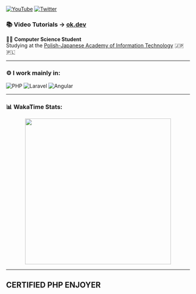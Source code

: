 [![YouTube](https://img.shields.io/youtube/channel/subscribers/UCRLlmm4LgVG9L-VTJWG2lJg?style=social)](https://www.youtube.com/@codewithoskar)
[![Twitter](https://img.shields.io/twitter/follow/codewithoskar?label=Twitter&style=social)](https://twitter.com/okdotdev)

### 📚 Video Tutorials -> [ok.dev](https://www.youtube.com/channel/UCRLlmm4LgVG9L-VTJWG2lJg)

👨‍💻 **Computer Science Student**  
Studying at the [Polish-Japanese Academy of Information Technology](https://www.pja.edu.pl/) 🇯🇵🇵🇱

---

### ⚙️ I work mainly in:
![PHP](https://img.shields.io/badge/php-%23777BB4.svg?style=for-the-badge&logo=php&logoColor=white)
![Laravel](https://img.shields.io/badge/laravel-%23FF2D20.svg?style=for-the-badge&logo=laravel&logoColor=white)
![Angular](https://img.shields.io/badge/angular-%23DD0031.svg?style=for-the-badge&logo=angular&logoColor=white)

---

### 📊 WakaTime Stats:
<p align="center">
  <img src="https://wakatime.com/share/@c48108c0-dd21-4265-995a-32d28034e2fc/55d7facd-2e69-4a18-bb86-9a14b892524c.svg" height="400">
</p>

---

## CERTIFIED PHP ENJOYER

